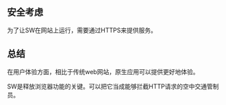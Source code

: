 ## 安全考虑

为了让SW在网站上运行，需要通过HTTPS来提供服务。

## 总结

在用户体验方面，相比于传统web网站，原生应用可以提供更好地体验。

SW是释放浏览器功能的关键。可以把它当成能够拦截HTTP请求的空中交通管制员。
